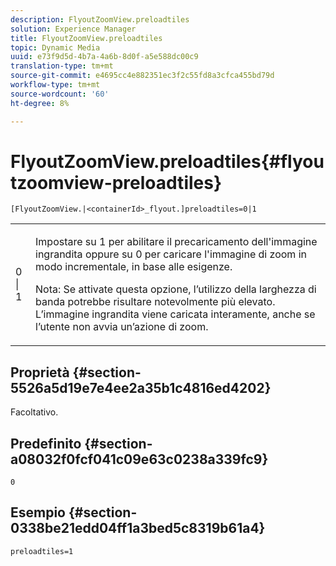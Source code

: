 ```yaml
---
description: FlyoutZoomView.preloadtiles
solution: Experience Manager
title: FlyoutZoomView.preloadtiles
topic: Dynamic Media
uuid: e73f9d5d-4b7a-4a6b-8d0f-a5e588dc00c9
translation-type: tm+mt
source-git-commit: e4695cc4e882351ec3f2c55fd8a3cfca455bd79d
workflow-type: tm+mt
source-wordcount: '60'
ht-degree: 8%

---
```



# FlyoutZoomView.preloadtiles{#flyoutzoomview-preloadtiles}

`[FlyoutZoomView.|<containerId>_flyout.]preloadtiles=0|1`

<table id="table_8E44EC404A1A45C59EA1EF2766613930"> 
 <tbody> 
  <tr> 
   <td colname="col1"> <p> <span class="codeph"> 0 | 1 </span> </p> </td> 
   <td colname="col2"> <p> Impostare su <span class="codeph"> 1</span> per abilitare il precaricamento dell'immagine ingrandita oppure su <span class="codeph"> 0</span> per caricare l'immagine di zoom in modo incrementale, in base alle esigenze. </p> <p> <p>Nota:  Se attivate questa opzione, l’utilizzo della larghezza di banda potrebbe risultare notevolmente più elevato. L’immagine ingrandita viene caricata interamente, anche se l’utente non avvia un’azione di zoom. </p> </p> </td> 
  </tr> 
 </tbody> 
</table>

## Proprietà {#section-5526a5d19e7e4ee2a35b1c4816ed4202}

Facoltativo.

## Predefinito {#section-a08032f0fcf041c09e63c0238a339fc9}

`0`

## Esempio {#section-0338be21edd04ff1a3bed5c8319b61a4}

`preloadtiles=1`
